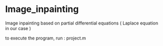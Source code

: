 # Image_inpainting
Image inpainting based on partial differential equations ( Laplace equation in our case )

to execute the program, run : project.m 
